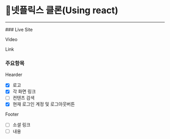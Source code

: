 # :movie_camera:넷플릭스 클론(Using react)

<hr/>
### Live Site

Video

Link

### 주요항목

Hearder

- [x] 로고
- [x] 각 화면 링크
- [ ] 컨텐츠 검색
- [x] 현재 로그인 계정 및 로그아웃버튼

Footer

- [ ] 소셜 링크
- [ ] 내용
